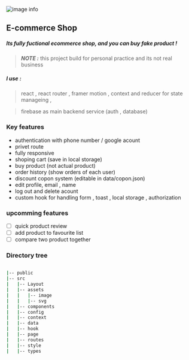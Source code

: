 ![image info](https://img.shields.io/github/stars/mostafa-kheibary/todo-app)

## E-commerce Shop

##### Its fully fuctional ecommerce shop, and you can buy fake product !

> **_NOTE :_** this project build for personal practice and its not real business

##### I use :

> react , react router , framer motion , context and reducer for state manageing ,

> firebase as main backend service (auth , database)

### Key features

- authentication with phone number / google acount
- privet route
- fully responsive
- shoping cart (save in local storage)
- buy product (not actual product)
- order history (show orders of each user)
- discount copon system (editable in data/copon.json)
- edit profile, email , name
- log out and delete acount
- custom hook for handling form , toast , local storage , authorization

### upcomming features

- [ ] quick product review
- [ ] add product to favourite list
- [ ] compare two product together

### Directory tree

```bash

|-- public
|-- src
|   |-- Layout
|   |-- assets
|   |   |-- image
|   |   |-- svg
|   |-- components
|   |-- config
|   |-- context
|   |-- data
|   |-- hook
|   |-- page
|   |-- routes
|   |-- style
|   |-- types
```

